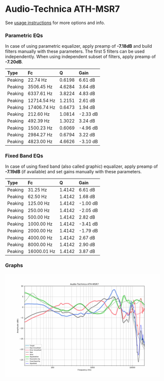 # Audio-Technica ATH-MSR7
See [usage instructions](https://github.com/jaakkopasanen/AutoEq#usage) for more options and info.

### Parametric EQs
In case of using parametric equalizer, apply preamp of **-7.18dB** and build filters manually
with these parameters. The first 5 filters can be used independently.
When using independent subset of filters, apply preamp of **-7.20dB**.

| Type    | Fc          |      Q | Gain     |
|:--------|:------------|:-------|:---------|
| Peaking | 22.74 Hz    | 0.6198 | 6.61 dB  |
| Peaking | 3506.45 Hz  | 4.6284 | 3.64 dB  |
| Peaking | 6337.61 Hz  | 3.8224 | 4.83 dB  |
| Peaking | 12714.54 Hz | 1.2151 | 2.61 dB  |
| Peaking | 17406.74 Hz | 0.6473 | 1.94 dB  |
| Peaking | 212.60 Hz   | 1.0814 | -2.33 dB |
| Peaking | 492.39 Hz   | 1.3022 | 3.24 dB  |
| Peaking | 1500.23 Hz  | 0.6069 | -4.96 dB |
| Peaking | 2984.27 Hz  | 0.6794 | 3.22 dB  |
| Peaking | 4823.00 Hz  | 4.6626 | -3.10 dB |

### Fixed Band EQs
In case of using fixed band (also called graphic) equalizer, apply preamp of **-7.19dB**
(if available) and set gains manually with these parameters.

| Type    | Fc          |      Q | Gain     |
|:--------|:------------|:-------|:---------|
| Peaking | 31.25 Hz    | 1.4142 | 6.61 dB  |
| Peaking | 62.50 Hz    | 1.4142 | 1.68 dB  |
| Peaking | 125.00 Hz   | 1.4142 | -1.00 dB |
| Peaking | 250.00 Hz   | 1.4142 | -2.05 dB |
| Peaking | 500.00 Hz   | 1.4142 | 2.82 dB  |
| Peaking | 1000.00 Hz  | 1.4142 | -3.41 dB |
| Peaking | 2000.00 Hz  | 1.4142 | -1.79 dB |
| Peaking | 4000.00 Hz  | 1.4142 | 2.67 dB  |
| Peaking | 8000.00 Hz  | 1.4142 | 2.90 dB  |
| Peaking | 16000.01 Hz | 1.4142 | 3.87 dB  |

### Graphs
![](./Audio-Technica%20ATH-MSR7.png)